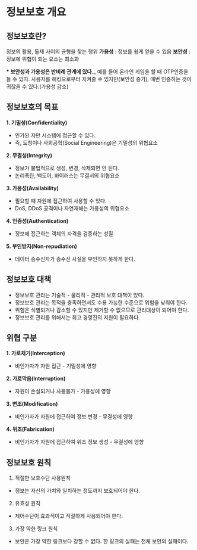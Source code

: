 # 정보보호 개요

## 정보보호란?
정보의 활용, 톨제 사이의 균형을 찾는 행위
__가용성__ : 정보를 쉽게 얻을 수 있음
__보안성__ : 정보에 위협이 되는 요소는 최소화

__* 보안성과 가용성은 반비례 관계에 있다.___
예를 들어 온라인 게임을 할 때 OTP인증을 들 수 있따.
사용자를 해킹으로부터 지켜줄 수 있지만(보안성 증가),
매번 인증하는 것이 귀찮을 수 있다.(가용성 감소)

## 정보보호의 목표
__1. 기밀성(Confidentiality)__
- 인가된 자만 시스템에 접근할 수 있다.
- 즉, 도청이나 사회공학(Social Engineering)은 기밀성의 위협요소

__2. 무결성(Integrity)__
- 정보가 불법적으로 생성, 변경, 삭제되면 안 된다.
- 논리폭탄, 백도어, 바이러스는 무결서의 위협요소

__3. 가용성(Availability)__
- 필요할 때 자원에 접근하여 사용할 수 있다.
- DoS, DDoS 공격이나 자연재해는 가용성의 위협요소

__4. 인증성(Authentication)__
- 정보에 접근하는 객체의 자격을 검증하는 성질

__5. 부인방지(Non-repudiation)__
- 데이터 송수신자가 송수신 사실을 부인하지 못하게 한다.

## 정보보호 대책
- 정보보호 관리는 기술적 - 물리적 - 관리적 보호 대책이 있다.
- 정보보호 관리는 목적을 충족하면서도 수용 가능한 수준으로 위험을 낮춰야 한다.
- 위험은 식별되거나 감소할 수 있지만 제거할 수 없으므로 관리대상이 되어야 한다.
- 정보보호 관리를 위해서는 최고 경영진의 지원이 필요하다.

## 위협 구분
__1. 가로채기(Interception)__
- 비인가자가 자원 접근 - 기밀성에 영향

__2. 가로막음(Interruption)__
- 자원이 손실되거나 사용불가 - 가용성에 영향

__3. 변조(Modification)__
- 비인가자가 자원에 접근하여 정보 변경 - 무결성에 영향

__4. 위조(Fabrication)__
- 비인가자가 자원에 접근하여 위조 정보 생성 - 무결성에 영향

## 정보보호 원칙
1. 적절한 보호수단 사용원칙
- 정보는 자신의 가치와 일치하는 정도까지 보호되어야 한다.

2. 유효성 원칙
- 제어수단이 효과적이고 적절하게 사용되어야 한다.

3. 가장 약한 링크 원칙
- 보안은 가장 약한 링크보다 강할 수 없다. 한 링크의 실패는 전체 보안의 실패이다.

